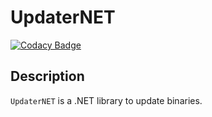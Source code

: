 # UpdaterNET
[![Codacy Badge](https://api.codacy.com/project/badge/Grade/2957b069bf8f47f68290709caea74d8d)](https://www.codacy.com/app/BigETI/UpdaterNET?utm_source=github.com&amp;utm_medium=referral&amp;utm_content=BigETI/UpdaterNET&amp;utm_campaign=Badge_Grade)

## Description
`UpdaterNET` is a .NET library to update binaries.